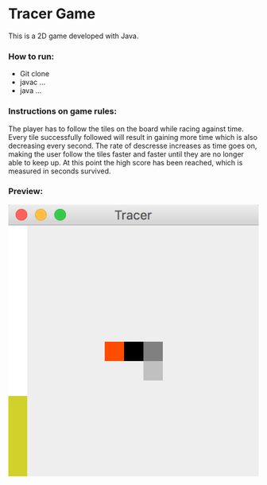 # Tracer Game

This is a 2D game developed with Java.

### How to run:
- Git clone
- javac ...
- java ...

### Instructions on game rules: 
The player has to follow the tiles on the board while racing against time. Every tile successfully followed will result in gaining more time which is also decreasing every second. The rate of descresse increases as time goes on, making the user follow the tiles faster and faster until they are no longer able to keep up. At this point the high score has been reached, which is measured in seconds survived.

### Preview:

![alt text](https://github.com/gkheeva/TracerGame/blob/master/img/game.png)
